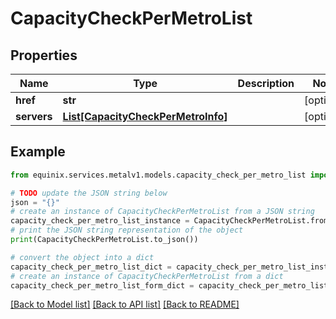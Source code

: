 # CapacityCheckPerMetroList


## Properties

Name | Type | Description | Notes
------------ | ------------- | ------------- | -------------
**href** | **str** |  | [optional] 
**servers** | [**List[CapacityCheckPerMetroInfo]**](CapacityCheckPerMetroInfo.md) |  | [optional] 

## Example

```python
from equinix.services.metalv1.models.capacity_check_per_metro_list import CapacityCheckPerMetroList

# TODO update the JSON string below
json = "{}"
# create an instance of CapacityCheckPerMetroList from a JSON string
capacity_check_per_metro_list_instance = CapacityCheckPerMetroList.from_json(json)
# print the JSON string representation of the object
print(CapacityCheckPerMetroList.to_json())

# convert the object into a dict
capacity_check_per_metro_list_dict = capacity_check_per_metro_list_instance.to_dict()
# create an instance of CapacityCheckPerMetroList from a dict
capacity_check_per_metro_list_form_dict = capacity_check_per_metro_list.from_dict(capacity_check_per_metro_list_dict)
```
[[Back to Model list]](../README.md#documentation-for-models) [[Back to API list]](../README.md#documentation-for-api-endpoints) [[Back to README]](../README.md)


